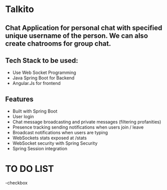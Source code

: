 # Talkito
## Chat Application for personal chat with specified unique username of the person. We can also create chatrooms for group chat.

## Tech Stack to be used: 
- Use Web Socket Programming
- Java Spring Boot for Backend
- Angular.Js for frontend


## Features
- Built with Spring Boot
- User login
- Chat message broadcasting and private messages (filtering profanities)
- Presence tracking sending notifications when users join / leave
- Broadcast notifications when users are typing
- WebSockets stats exposed at /stats
- WebSocket security with Spring Security
- Spring Session integration
# TO DO LIST
-checkbox